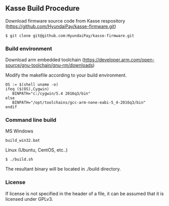 
## Kasse Build Procedure

Download firmware source code from Kasse respository (https://github.com/HyundaiPay/kasse-firmware.git)
```
$ git clone git@github.com:HyundaiPay/kasse-firmware.git
```

### Build environment

Download arm embedded toolchain (https://developer.arm.com/open-source/gnu-toolchain/gnu-rm/downloads)

Modify the makefile according to your build environment.
```
OS := $(shell uname -o)
ifeq ($(OS),Cygwin)
   BINPATH="c:/cygwin/5.4 2016q3/bin"
else
   BINPATH="/opt/toolchains/gcc-arm-none-eabi-5_4-2016q3/bin"
endif
```

### Command line build
MS Windows
```
build_win32.bat
```
Linux (Ubuntu, CentOS, etc..)
```
$ ./build.sh
```

The resultant binary will be located in ./build directory.


### License

If license is not specified in the header of a file, it can be assumed that it is licensed under GPLv3.

